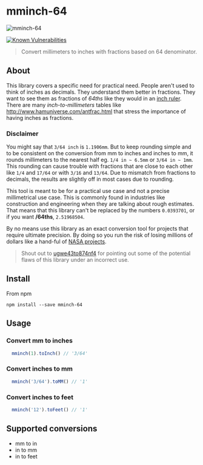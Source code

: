 # mminch-64

![mminch-64](https://raw.githubusercontent.com/vasco3/mminch-64/master/mmInch64-logo.png)

[![Known Vulnerabilities](https://snyk.io/test/github/vasco3/mminch-64/badge.svg)](https://snyk.io/test/github/vasco3/mminch-64)

> Convert millimeters to inches with fractions based on 64 denominator.

## About

This library covers a specific need for practical need. People aren't used to think of inches as decimals. They understand them better in fractions. They want to see them as fractions of *64ths* like they would in an [inch ruler](https://www.piliapp.com/actual-size/inch-ruler/). There are many *inch-to-millimeters* tables like http://www.hamuniverse.com/antfrac.html that stress the importance of having inches as fractions.


### Disclaimer

You might say that `3/64 inch` is `1.1906mm`. But to keep rounding simple and to be consistent on the conversion from mm to inches and inches to mm, it rounds millimeters to the nearest half eg. `1/4 in ~ 6.5mm` or `3/64 in ~ 1mm`. This rounding can cause trouble with fractions that are close to each other like `1/4` and `17/64` or with `3/16` and `13/64`. Due to  mismatch from fractions to decimals, the results are slightly off in most cases due to rounding.

This tool is meant to be for a practical use case and not a precise millimetrical use case. This is commonly found in industries like construction and engineering when they are talking about rough estimates. That means that this library can't be replaced by the numbers `0.0393701`, or if you want **/64ths**, `2.51968504`.

By no means use this library as an exact conversion tool for projects that require ultimate precision. By doing so you run the risk of losing millions of dollars like a hand-ful of [NASA projects](http://thinkreliability.com/CM-MarsCO.aspx).

> Shout out to [ugwe43to874nf4](https://www.reddit.com/user/ugwe43to874nf4) for pointing out some of the potential flaws of this library under an incorrect use.

## Install

From npm

`npm install --save mminch-64`

## Usage

### Convert mm to inches

```js
  mminch(1).toInch() // '3/64'
```

### Convert inches to mm

```js
  mminch('3/64').toMM() // '1'
```

### Convert inches to feet

```js
  mminch('12').toFeet() // '1'
```

## Supported conversions

- mm to in
- in to mm
- in to feet


